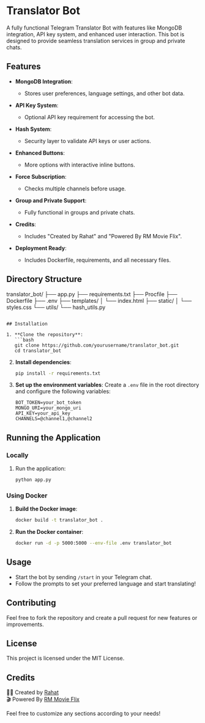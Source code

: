 # Translator Bot

A fully functional Telegram Translator Bot with features like MongoDB integration, API key system, and enhanced user interaction. This bot is designed to provide seamless translation services in group and private chats.

## Features

- **MongoDB Integration**: 
  - Stores user preferences, language settings, and other bot data.
  
- **API Key System**: 
  - Optional API key requirement for accessing the bot.

- **Hash System**: 
  - Security layer to validate API keys or user actions.

- **Enhanced Buttons**: 
  - More options with interactive inline buttons.

- **Force Subscription**: 
  - Checks multiple channels before usage.

- **Group and Private Support**: 
  - Fully functional in groups and private chats.

- **Credits**: 
  - Includes "Created by Rahat" and "Powered By RM Movie Flix".

- **Deployment Ready**: 
  - Includes Dockerfile, requirements, and all necessary files.

## Directory Structure

translator_bot/
├── app.py
├── requirements.txt
├── Procfile
├── Dockerfile
├── .env
├── templates/
│   └── index.html
├── static/
│   └── styles.css
└── utils/
    └── hash_utils.py
```

## Installation

1. **Clone the repository**:
   ```bash
   git clone https://github.com/yourusername/translator_bot.git
   cd translator_bot
   ```

2. **Install dependencies**:
   ```bash
   pip install -r requirements.txt
   ```

3. **Set up the environment variables**:
   Create a `.env` file in the root directory and configure the following variables:
   ```
   BOT_TOKEN=your_bot_token
   MONGO_URI=your_mongo_uri
   API_KEY=your_api_key
   CHANNELS=@channel1,@channel2
   ```

## Running the Application

### Locally

1. Run the application:
   ```bash
   python app.py
   ```

### Using Docker

1. **Build the Docker image**:
   ```bash
   docker build -t translator_bot .
   ```

2. **Run the Docker container**:
   ```bash
   docker run -d -p 5000:5000 --env-file .env translator_bot
   ```

## Usage

- Start the bot by sending `/start` in your Telegram chat.
- Follow the prompts to set your preferred language and start translating!

## Contributing

Feel free to fork the repository and create a pull request for new features or improvements.

## License

This project is licensed under the MIT License.

## Credits

👨‍💻 Created by [Rahat](https://t.me/RahatMx)  
🎬 Powered By [RM Movie Flix](https://t.me/RM_Movie_Flix)

Feel free to customize any sections according to your needs!
